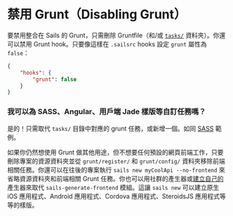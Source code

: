 # 禁用 Grunt（Disabling Grunt）

要禁用整合在 Sails 的 Grunt，只需刪除 Gruntfile（和/或 [`tasks/`](/#/documentation/anatomy/myApp/tasks) 資料夾）。你還可以禁用 Grunt hook。只要像這樣在 `.sailsrc` hooks 設定 `grunt` 屬性為 `false`：

```json
{
    "hooks": {
        "grunt": false
    }
}
```

### 我可以為 SASS、Angular、用戶端 Jade 樣版等自訂任務嗎？

是的！只需取代 `tasks/` 目錄中對應的 grunt 任務，或新增一個。如同 [SASS](https://github.com/sails101/using-sass) 範例。

如果你仍然想使用 Grunt 做其他用途，但不想要任何預設的網頁前端工作，只要刪除專案的資源資料夾並從 `grunt/register/` 和 `grunt/config/` 資料夾移除前端相關任務。你還可以在往後的專案執行 `sails new myCoolApi --no-frontend` 來省略資源資料夾和前端相關 Grunt 任務。你也可以用社群的產生器或[建立自己的](https://github.com/balderdashy/sails-generate-generator)產生器來取代 `sails-generate-frontend` 模組。這讓 `sails new` 可以建立原生 iOS 應用程式、Android 應用程式、Cordova 應用程式、SteroidsJS 應用程式等等的樣版。


<docmeta name="uniqueID" value="DisablingGrunt970874">
<docmeta name="displayName" value="Disabling Grunt">

